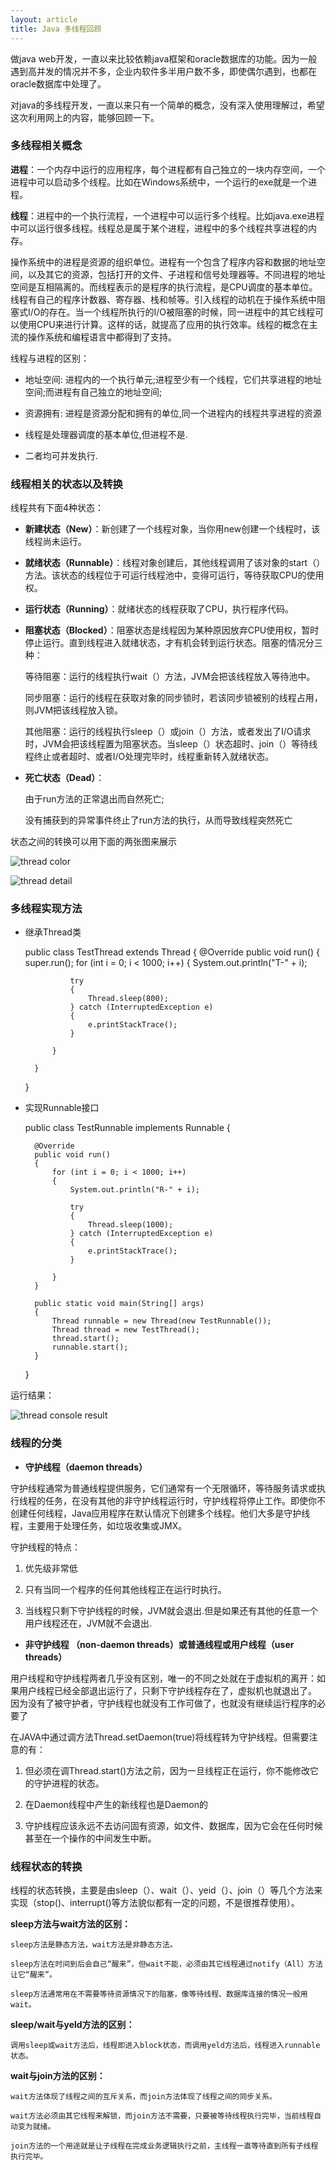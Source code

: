 ```yaml
---
layout: article
title: Java 多线程回顾
---
```


做java web开发，一直以来比较依赖java框架和oracle数据库的功能。因为一般遇到高并发的情况并不多，企业内软件多半用户数不多，即使偶尔遇到，也都在oracle数据库中处理了。

对java的多线程开发，一直以来只有一个简单的概念，没有深入使用理解过，希望这次利用网上的内容，能够回顾一下。

### 多线程相关概念 ###

**进程**：一个内存中运行的应用程序，每个进程都有自己独立的一块内存空间，一个进程中可以启动多个线程。比如在Windows系统中，一个运行的exe就是一个进程。

**线程**：进程中的一个执行流程，一个进程中可以运行多个线程。比如java.exe进程中可以运行很多线程。线程总是属于某个进程，进程中的多个线程共享进程的内存。

操作系统中的进程是资源的组织单位。进程有一个包含了程序内容和数据的地址空间，以及其它的资源，包括打开的文件、子进程和信号处理器等。不同进程的地址空间是互相隔离的。而线程表示的是程序的执行流程，是CPU调度的基本单位。线程有自己的程序计数器、寄存器、栈和帧等。引入线程的动机在于操作系统中阻塞式I/O的存在。当一个线程所执行的I/O被阻塞的时候，同一进程中的其它线程可以使用CPU来进行计算。这样的话，就提高了应用的执行效率。线程的概念在主流的操作系统和编程语言中都得到了支持。

线程与进程的区别：

- 地址空间: 进程内的一个执行单元;进程至少有一个线程，它们共享进程的地址空间;而进程有自己独立的地址空间;

- 资源拥有: 进程是资源分配和拥有的单位,同一个进程内的线程共享进程的资源

- 线程是处理器调度的基本单位,但进程不是.

- 二者均可并发执行. 

### 线程相关的状态以及转换 ###

线程共有下面4种状态：



- **新建状态（New）**：新创建了一个线程对象，当你用new创建一个线程时，该线程尚未运行。



- **就绪状态（Runnable）**：线程对象创建后，其他线程调用了该对象的start（）方法。该状态的线程位于可运行线程池中，变得可运行，等待获取CPU的使用权。



- **运行状态（Running）**：就绪状态的线程获取了CPU，执行程序代码。



- **阻塞状态（Blocked）**：阻塞状态是线程因为某种原因放弃CPU使用权，暂时停止运行。直到线程进入就绪状态，才有机会转到运行状态。阻塞的情况分三种：
	
    等待阻塞：运行的线程执行wait（）方法，JVM会把该线程放入等待池中。
    	
	同步阻塞：运行的线程在获取对象的同步锁时，若该同步锁被别的线程占用，则JVM把该线程放入锁。
    	 
    其他阻塞：运行的线程执行sleep（）或join（）方法，或者发出了I/O请求时，JVM会把该线程置为阻塞状态。当sleep（）状态超时、join（）等待线程终止或者超时、或者I/O处理完毕时，线程重新转入就绪状态。



- **死亡状态（Dead）**：
 
	由于run方法的正常退出而自然死亡;

    没有捕获到的异常事件终止了run方法的执行，从而导致线程突然死亡 

状态之间的转换可以用下面的两张图来展示

![thread color](/img/thread-color.jpg)

![thread detail](/img/thread-detail.png)

### 多线程实现方法 ###

- 继承Thread类

	public class TestThread extends Thread
	{
		@Override
		public void run()
		{
			super.run();
			for (int i = 0; i < 1000; i++)
			{
				System.out.println("T-" + i);
	
				try
				{
					Thread.sleep(800);
				} catch (InterruptedException e)
				{
					e.printStackTrace();
				}
	
			}
	
		}
	}



- 实现Runnable接口

	public class TestRunnable implements Runnable
	{
	
		@Override
		public void run()
		{
			for (int i = 0; i < 1000; i++)
			{
				System.out.println("R-" + i);
	
				try
				{
					Thread.sleep(1000);
				} catch (InterruptedException e)
				{
					e.printStackTrace();
				}
	
			}
		}
	
		public static void main(String[] args)
		{
			Thread runnable = new Thread(new TestRunnable());
			Thread thread = new TestThread();
			thread.start();
			runnable.start();
		}
	}

运行结果：

![thread console result](/img/thread-test-console.jpg)


### 线程的分类 ###



- **守护线程（daemon threads）**

守护线程通常为普通线程提供服务，它们通常有一个无限循环，等待服务请求或执行线程的任务，在没有其他的非守护线程运行时，守护线程将停止工作。即使你不创建任何线程，Java应用程序在默认情况下创建多个线程。他们大多是守护线程，主要用于处理任务，如垃圾收集或JMX。

守护线程的特点：


1. 优先级非常低


2. 只有当同一个程序的任何其他线程正在运行时执行。


3. 当线程只剩下守护线程的时候，JVM就会退出.但是如果还有其他的任意一个用户线程还在，JVM就不会退出.



- **非守护线程 （non-daemon threads）或普通线程或用户线程（user threads）**

用户线程和守护线程两者几乎没有区别，唯一的不同之处就在于虚拟机的离开：如果用户线程已经全部退出运行了，只剩下守护线程存在了，虚拟机也就退出了。 因为没有了被守护者，守护线程也就没有工作可做了，也就没有继续运行程序的必要了

 
在JAVA中通过调方法Thread.setDaemon(true)将线程转为守护线程。但需要注意的有：


1. 但必须在调Thread.start()方法之前，因为一旦线程正在运行，你不能修改它的守护进程的状态。


2. 在Daemon线程中产生的新线程也是Daemon的


3. 守护线程应该永远不去访问固有资源，如文件、数据库，因为它会在任何时候甚至在一个操作的中间发生中断。


### 线程状态的转换 ###

线程的状态转换，主要是由sleep（）、wait（）、yeid（）、join（）等几个方法来实现（stop()、interrupt()等方法貌似都有一定的问题，不是很推荐使用）。

**sleep方法与wait方法的区别：**

    sleep方法是静态方法，wait方法是非静态方法。

	sleep方法在时间到后会自己“醒来”，但wait不能，必须由其它线程通过notify（All）方法让它“醒来”。

	sleep方法通常用在不需要等待资源情况下的阻塞，像等待线程、数据库连接的情况一般用wait。

**sleep/wait与yeld方法的区别：**

    调用sleep或wait方法后，线程即进入block状态，而调用yeld方法后，线程进入runnable状态。

**wait与join方法的区别：**

	wait方法体现了线程之间的互斥关系，而join方法体现了线程之间的同步关系。

	wait方法必须由其它线程来解锁，而join方法不需要，只要被等待线程执行完毕，当前线程自动变为就绪。

	join方法的一个用途就是让子线程在完成业务逻辑执行之前，主线程一直等待直到所有子线程执行完毕。


